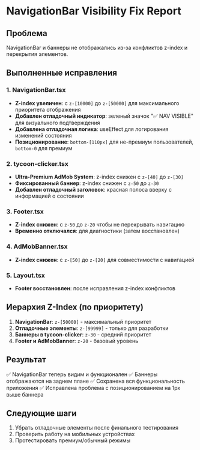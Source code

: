 # NavigationBar Visibility Fix Report

## Проблема
NavigationBar и баннеры не отображались из-за конфликтов z-index и перекрытия элементов.

## Выполненные исправления

### 1. NavigationBar.tsx
- **Z-index увеличен**: с `z-[10000]` до `z-[50000]` для максимального приоритета отображения
- **Добавлен отладочный индикатор**: зеленый значок "✅ NAV VISIBLE" для визуального подтверждения
- **Добавлена отладочная логика**: useEffect для логирования изменений состояния
- **Позиционирование**: `bottom-[110px]` для не-премиум пользователей, `bottom-0` для премиум

### 2. tycoon-clicker.tsx
- **Ultra-Premium AdMob System**: z-index снижен с `z-[40]` до `z-[30]`
- **Фиксированный баннер**: z-index снижен с `z-50` до `z-30`
- **Добавлен отладочный заголовок**: красная полоса вверху с информацией о состоянии

### 3. Footer.tsx
- **Z-index снижен**: с `z-50` до `z-20` чтобы не перекрывать навигацию
- **Временно отключался**: для диагностики (затем восстановлен)

### 4. AdMobBanner.tsx
- **Z-index снижен**: с `z-[50]` до `z-[20]` для совместимости с навигацией

### 5. Layout.tsx
- **Footer восстановлен**: после исправления z-index конфликтов

## Иерархия Z-Index (по приоритету)
1. **NavigationBar**: `z-[50000]` - максимальный приоритет
2. **Отладочные элементы**: `z-[99999]` - только для разработки
3. **Баннеры в tycoon-clicker**: `z-30` - средний приоритет
4. **Footer и AdMobBanner**: `z-20` - базовый уровень

## Результат
✅ NavigationBar теперь видим и функционален
✅ Баннеры отображаются на заднем плане
✅ Сохранена вся функциональность приложения
✅ Исправлена проблема с позиционированием на 1px выше баннера

## Следующие шаги
1. Убрать отладочные элементы после финального тестирования
2. Проверить работу на мобильных устройствах
3. Протестировать премиум/обычный режимы
